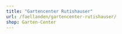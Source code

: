 ```yaml
---
title: "Gartencenter Rutishauser"
url: /faellanden/gartencenter-rutishauser/
shop: Garten-Center
---
```

